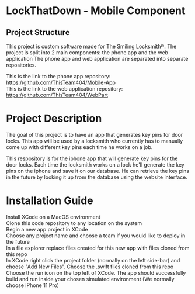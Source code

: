 # LockThatDown - Mobile Component

## Project Structure
This project is custom software made for The Smiling Locksmith®.
The project is split into 2 main components: the phone app and the web application
The phone app and web application are separated into separate repositories.

This is the link to the phone app repository: https://github.com/ThisTeam404/Mobile-App</br>
This is the link to the web application repository: https://github.com/ThisTeam404/WebPart</br>

# Project Description
The goal of this project is to have an app that generates key pins for door locks.
This app will be used by a locksmith who currently has to manually come up with
different key pins each time he works on a job.

This respository is for the iphone app that will generate key pins for the door locks.
Each time the locksmith works on a lock he'll generate the key pins on the iphone and 
save it on our database. He can retrieve the key pins in the future by looking it up 
from the database using the website interface.

# Installation Guide

Install XCode on a MacOS environment </br>
Clone this code repository to any location on the system </br>
Begin a new app project in XCode </br>
Choose any project name and choose a team if you would like to deploy in the future </br>
In a file explorer replace files created for this new app with files cloned from this repo </br>
In XCode right click the project folder (normally on the left side-bar) and choose "Add New Files". Choose the .swift files cloned from this repo </br>
Choose the run icon on the top left of XCode. The app should successfully build and run inside your chosen simulated environment (We normally choose iPhone 11 Pro) </br>

